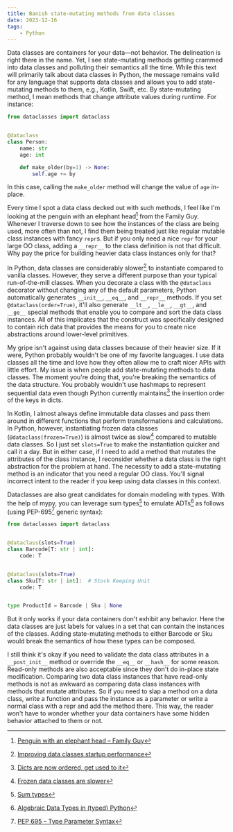 ```yaml
---
title: Banish state-mutating methods from data classes
date: 2023-12-16
tags:
    - Python
---
```


Data classes are containers for your data—not behavior. The delineation is right there in
the name. Yet, I see state-mutating methods getting crammed into data classes and polluting
their semantics all the time. While this text will primarily talk about data classes in
Python, the message remains valid for any language that supports data classes and allows you
to add state-mutating methods to them, e.g., Kotlin, Swift, etc. By state-mutating method, I
mean methods that change attribute values during runtime. For instance:

```python
from dataclasses import dataclass


@dataclass
class Person:
    name: str
    age: int

    def make_older(by=1) -> None:
        self.age += by
```

In this case, calling the `make_older` method will change the value of `age` in-place.

Every time I spot a data class decked out with such methods, I feel like I'm looking at the
penguin with an elephant head[^1] from the Family Guy. Whenever I traverse down to see how
the instances of the class are being used, more often than not, I find them being treated
just like regular mutable class instances with fancy `repr`s. But if you only need a nice
`repr` for your large OO class, adding a `__repr__` to the class definition is not that
difficult. Why pay the price for building heavier data class instances only for that?

In Python, data classes are considerably slower[^2] to instantiate compared to vanilla
classes. However, they serve a different purpose than your typical run-of-the-mill classes.
When you decorate a class with the `@dataclass` decorator without changing any of the
default parameters, Python automatically generates `__init__`, `__eq__`, and `__repr__`
methods. If you set `@dataclass(order=True)`, it'll also generate `__lt__`, `__le__`,
`__gt__`, and `__ge__` special methods that enable you to compare and sort the data class
instances. All of this implicates that the construct was specifically designed to contain
rich data that provides the means for you to create nice abstractions around lower-level
primitives.

My gripe isn't against using data classes because of their heavier size. If it were, Python
probably wouldn't be one of my favorite languages. I use data classes all the time and love
how they often allow me to craft nicer APIs with little effort. My issue is when people add
state-mutating methods to data classes. The moment you're doing that, you're breaking the
semantics of the data structure. You probably wouldn't use hashmaps to represent sequential
data even though Python currently maintains[^3] the insertion order of the keys in dicts.

In Kotlin, I almost always define immutable data classes and pass them around in different
functions that perform transformations and calculations. In Python, however, instantiating
frozen data classes (`@dataclass(frozen=True)`) is almost twice as slow[^4] compared to
mutable data classes. So I just set `slots=True` to make the instantiation quicker and call
it a day. But in either case, if I need to add a method that mutates the attributes of the
class instance, I reconsider whether a data class is the right abstraction for the problem
at hand. The necessity to add a state-mutating method is an indicator that you need a
regular OO class. You'll signal incorrect intent to the reader if you keep using data
classes in this context.

Dataclasses are also great candidates for domain modeling with types. With the help of mypy,
you can leverage sum types[^5] to emulate ADTs[^6] as follows (using PEP-695[^7] generic
syntax):

```python
from dataclasses import dataclass


@dataclass(slots=True)
class Barcode[T: str | int]:
    code: T


@dataclass(slots=True)
class Sku[T: str | int]:  # Stock Keeping Unit
    code: T


type ProductId = Barcode | Sku | None
```

But it only works if your data containers don't exhibit any behavior. Here the data classes
are just labels for values in a set that can contain the instances of the classes. Adding
state-mutating methods to either Barcode or Sku would break the semantics of how these types
can be composed.

I still think it's okay if you need to validate the data class attributes in a
`__post_init__` method or override the `__eq__` or `__hash__` for some reason. Read-only
methods are also acceptable since they don't do in-place state modification. Comparing two
data class instances that have read-only methods is not as awkward as comparing data class
instances with methods that mutate attributes. So if you need to slap a method on a data
class, write a function and pass the instance as a parameter or write a normal class with a
repr and add the method there. This way, the reader won't have to wonder whether your data
containers have some hidden behavior attached to them or not.

[^1]: [Penguin with an elephant head – Family Guy](https://i.imgflip.com/3gb0nh.jpg?a472776)
[^2]:
    [Improving data classes startup performance](https://discuss.python.org/t/improving-dataclasses-startup-performance/15442/20)

[^3]:
    [Dicts are now ordered, get used to it](https://softwaremaniacs.org/blog/2020/02/05/dicts-ordered/en/)

[^4]:
    [Frozen data classes are slower](https://docs.python.org/3.12/library/dataclasses.html#frozen-instances)

[^5]: [Sum types](https://fsharpforfunandprofit.com/posts/discriminated-unions/)
[^6]:
    [Algebraic Data Types in (typed) Python](https://threeofwands.com/algebraic-data-types-in-python/)

[^7]: [PEP 695 – Type Parameter Syntax](https://peps.python.org/pep-0695/)
